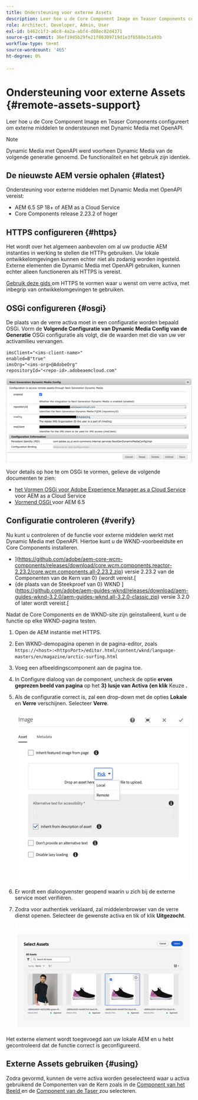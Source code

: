```yaml
---
title: Ondersteuning voor externe Assets
description: Leer hoe u de Core Component Image en Teaser Components configureert om externe middelen te ondersteunen met Dynamic Media met OpenAPI.
role: Architect, Developer, Admin, User
exl-id: b462c1f3-a6c8-4a2a-abf4-d08ec82d4371
source-git-commit: 36ef19d5b29fe21f86309719d1e3f6588e31a93b
workflow-type: tm+mt
source-wordcount: '465'
ht-degree: 0%

---
```



# Ondersteuning voor externe Assets {#remote-assets-support}

Leer hoe u de Core Component Image en Teaser Components configureert om externe middelen te ondersteunen met Dynamic Media met OpenAPI.

>[!NOTE]
>
>Dynamic Media met OpenAPI werd voorheen Dynamic Media van de volgende generatie genoemd. De functionaliteit en het gebruik zijn identiek.

## De nieuwste AEM versie ophalen {#latest}

Ondersteuning voor externe middelen met Dynamic Media met OpenAPI vereist:

* AEM 6.5 SP 18+ of AEM as a Cloud Service
* Core Components release 2.23.2 of hoger

## HTTPS configureren {#https}

Het wordt over het algemeen aanbevolen om al uw productie AEM instanties in werking te stellen die HTTPs gebruiken. Uw lokale ontwikkelomgevingen kunnen echter niet als zodanig worden ingesteld. Externe elementen die Dynamic Media met OpenAPI gebruiken, kunnen echter alleen functioneren als HTTPS is vereist.

[ Gebruik deze gids ](https://experienceleague.adobe.com/docs/experience-manager-learn/foundation/security/use-the-ssl-wizard.html) om HTTPS te vormen waar u wenst om verre activa, met inbegrip van ontwikkelomgevingen te gebruiken.

## OSGi configureren {#osgi}

De plaats van de verre activa moet in een configuratie worden bepaald OSGi. Vorm de **Volgende Configuratie van Dynamic Media Config van de Generatie** OSGi configuratie als volgt, die de waarden met die van uw ver activamilieu vervangen.

```text
imsClient="<ims-client-name>"
enabled=B"true"
imsOrg="<ims-org>@AdobeOrg"
repositoryId="<repo-id>.adobeaemcloud.com"
```

![ het volgende de configuratievenster van Dynamic Media Config OSGi van de Generatie ](/help/assets/remote-assets-osgi.png)

Voor details op hoe te om OSGi te vormen, gelieve de volgende documenten te zien:

* [ het Vormen OSGi voor Adobe Experience Manager as a Cloud Service ](https://experienceleague.adobe.com/docs/experience-manager-cloud-service/content/implementing/deploying/configuring-osgi.html) voor AEM as a Cloud Service
* [ Vormend OSGi ](https://experienceleague.adobe.com/docs/experience-manager-65/deploying/configuring/configuring-osgi.html) voor AEM 6.5

## Configuratie controleren {#verify}

Nu kunt u controleren of de functie voor externe middelen werkt met Dynamic Media met OpenAPI. Hiertoe kunt u de WKND-voorbeeldsite en Core Components installeren.

* ](https://github.com/adobe/aem-core-wcm-components/releases/download/core.wcm.components.reactor-2.23.2/core.wcm.components.all-2.23.2.zip) versie 2.23.2 van de Componenten van de Kern van 0} {wordt vereist.[
* {de plaats van de Steekproef van 0} WKND ](https://github.com/adobe/aem-guides-wknd/releases/download/aem-guides-wknd-3.2.0/aem-guides-wknd.all-3.2.0-classic.zip) versie 3.2.0 of later wordt vereist.[

Nadat de Core Components en de WKND-site zijn geïnstalleerd, kunt u de functie op elke WKND-pagina testen.

1. Open de AEM instantie met HTTPS.

1. Een WKND-demopagina openen in de pagina-editor, zoals `https://<host>:<httpsPort>/editor.html/content/wknd/language-masters/en/magazine/arctic-surfing.html`

1. Voeg een afbeeldingscomponent aan de pagina toe.

1. In Configure dialoog van de component, uncheck de optie **erven geprezen beeld van pagina** op het **3} lusje van Activa {en klik** Keuze **.**

1. Als de configuratie correct is, zal een drop-down met de opties **Lokale** en **Verre** verschijnen. Selecteer **Verre**.

   ![ Verre en lokale oogst opties voor beeldselectie ](/help/assets/remote-asset-selection.png)

1. Er wordt een dialoogvenster geopend waarin u zich bij de externe service moet verifiëren.

1. Zodra voor authentiek verklaard, zal middelenbrowser van de verre dienst openen. Selecteer de gewenste activa en tik of klik **Uitgezocht**.

   ![ Selecterend een ver middel ](/help/assets/remote-asset-picker.png)

Het externe element wordt toegevoegd aan uw lokale AEM en u hebt gecontroleerd dat de functie correct is geconfigureerd.

## Externe Assets gebruiken {#using}

Zodra gevormd, kunnen de verre activa worden geselecteerd waar u activa gebruikend de Componenten van de Kern zoals in de [ Component van het Beeld ](/help/components/image.md) en de [ Component van de Taser ](/help/components/teaser.md) zou selecteren.

